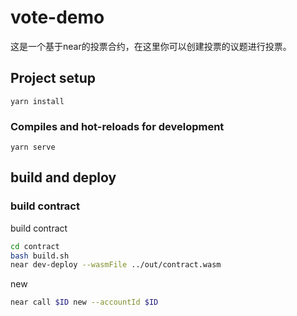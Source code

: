 # vote-demo
这是一个基于near的投票合约，在这里你可以创建投票的议题进行投票。

## Project setup
```
yarn install
```

### Compiles and hot-reloads for development
```
yarn serve
```
## build and deploy

### build contract

build contract
```bash
cd contract
bash build.sh
near dev-deploy --wasmFile ../out/contract.wasm
```

new
```bash
near call $ID new --accountId $ID
```
